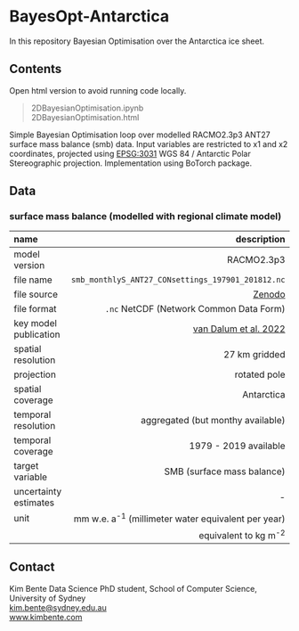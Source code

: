 # BayesOpt-Antarctica

In this repository Bayesian Optimisation over the Antarctica ice sheet.

## Contents

Open html version to avoid running code locally.

> 2DBayesianOptimisation.ipynb  
> 2DBayesianOptimisation.html

Simple Bayesian Optimisation loop over modelled RACMO2.3p3 ANT27 surface mass balance (smb) data. Input variables are restricted to x1 and x2 coordinates, projected using [EPSG:3031](https://epsg.io/3031) WGS 84 / Antarctic Polar Stereographic projection. Implementation using BoTorch package. 

## Data

### surface mass balance (modelled with regional climate model)

| name       | description|
| :---         |          ---: |
| model version       | RACMO2.3p3   |
| file name       | `smb_monthlyS_ANT27_CONsettings_197901_201812.nc`   |
| file source       | [Zenodo](https://zenodo.org/record/5512077#.Y-BERuxBwvo)   |
| file format    | `.nc` NetCDF (Network Common Data Form)    |
| key model publication        | [van Dalum et al. 2022](10.5194/egusphere-egu22-12543)   |
| spatial resolution    | 27 km gridded    |
| projection    | rotated pole    |
| spatial coverage    | Antarctica    |
| temporal resolution    | aggregated (but monthy available)  |
| temporal coverage    | 1979 - 2019 available     |
| target variable    | SMB (surface mass balance)     |
| uncertainty estimates    | -     |
| unit    | mm w.e. a<sup>-1</sup> (millimeter water equivalent per year)   |
|     | equivalent to kg m<sup>-2</sup>   |

## Contact

Kim Bente
Data Science PhD student, School of Computer Science, University of Sydney  
kim.bente@sydney.edu.au  
www.kimbente.com
